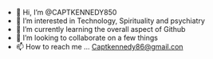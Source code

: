- 👋 Hi, I’m @CAPTKENNEDY850
- 👀 I’m interested in Technology, Spirituality and psychiatry 
- 🌱 I’m currently learning the overall aspect of Github
- 💞️ I’m looking to collaborate on a few things 
- 📫 How to reach me ... Captkennedy86@gmail.con

<!---
CAPTKENNEDY850/CAPTKENNEDY850 is a ✨ special ✨ repository because its `README.md` (this file) appears on your GitHub profile.
You can click the Preview link to take a look at your changes.
--->
